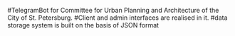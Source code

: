 #TelegramBot for Committee for Urban Planning and Architecture of the City of St. Petersburg.
#Client and admin interfaces are realised in it.
#data storage system is built on the basis of JSON format
